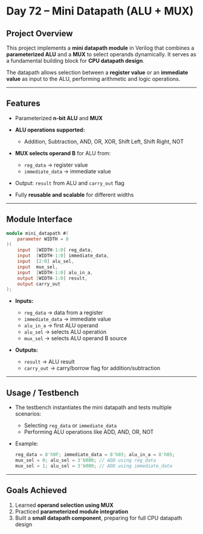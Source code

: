 # Day 72 – Mini Datapath (ALU + MUX)

## **Project Overview**

This project implements a **mini datapath module** in Verilog that combines a **parameterized ALU** and a **MUX** to select operands dynamically. It serves as a fundamental building block for **CPU datapath design**.

The datapath allows selection between a **register value** or an **immediate value** as input to the ALU, performing arithmetic and logic operations.

---

## **Features**

* Parameterized **n-bit ALU** and **MUX**
* **ALU operations supported:**

  * Addition, Subtraction, AND, OR, XOR, Shift Left, Shift Right, NOT
* **MUX selects operand B** for ALU from:

  * `reg_data` → register value
  * `immediate_data` → immediate value
* Output: `result` from ALU and `carry_out` flag
* Fully **reusable and scalable** for different widths

---

## **Module Interface**

```verilog
module mini_datapath #(
    parameter WIDTH = 8
)(
    input  [WIDTH-1:0] reg_data,
    input  [WIDTH-1:0] immediate_data,
    input  [2:0] alu_sel,
    input  mux_sel,
    input  [WIDTH-1:0] alu_in_a,
    output [WIDTH-1:0] result,
    output carry_out
);
```

* **Inputs:**

  * `reg_data` → data from a register
  * `immediate_data` → immediate value
  * `alu_in_a` → first ALU operand
  * `alu_sel` → selects ALU operation
  * `mux_sel` → selects ALU operand B source

* **Outputs:**

  * `result` → ALU result
  * `carry_out` → carry/borrow flag for addition/subtraction

---

## **Usage / Testbench**

* The testbench instantiates the mini datapath and tests multiple scenarios:

  * Selecting `reg_data` or `immediate_data`
  * Performing ALU operations like ADD, AND, OR, NOT
* Example:

  ```verilog
  reg_data = 8'h0F; immediate_data = 8'h03; alu_in_a = 8'h05;
  mux_sel = 0; alu_sel = 3'b000; // ADD using reg_data
  mux_sel = 1; alu_sel = 3'b000; // ADD using immediate_data
  ```

---

## **Goals Achieved**

1. Learned **operand selection using MUX**
2. Practiced **parameterized module integration**
3. Built a **small datapath component**, preparing for full CPU datapath design
